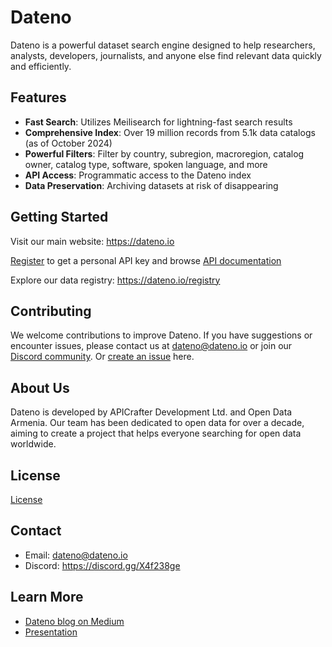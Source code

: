 # Dateno

Dateno is a powerful dataset search engine designed to help researchers, analysts, developers, journalists, and anyone else find relevant data quickly and efficiently.

## Features

- **Fast Search**: Utilizes Meilisearch for lightning-fast search results
- **Comprehensive Index**: Over 19 million records from 5.1k data catalogs (as of October 2024)
- **Powerful Filters**: Filter by country, subregion, macroregion, catalog owner, catalog type, software, spoken language, and more
- **API Access**: Programmatic access to the Dateno index
- **Data Preservation**: Archiving datasets at risk of disappearing

## Getting Started

Visit our main website: <https://dateno.io>

[Register](https://my.dateno.io) to get a personal API key and browse [API documentation](https://api.dateno.io)

Explore our data registry: <https://dateno.io/registry>

## Contributing

We welcome contributions to improve Dateno. If you have suggestions or encounter issues, please contact us at <dateno@dateno.io> or join our [Discord community](https://discord.gg/X4f238ge). Or [create an issue](https://github.com/commondataio/dateno-public/issues/new/choose) here.

## About Us

Dateno is developed by APICrafter Development Ltd. and Open Data Armenia. Our team has been dedicated to open data for over a decade, aiming to create a project that helps everyone searching for open data worldwide.

## License

[License](./License.md)

## Contact

- Email: <dateno@dateno.io>
- Discord: <https://discord.gg/X4f238ge>

## Learn More

- [Dateno blog on Medium](https://medium.com/dateno)
- [Presentation](https://www.beautiful.ai/player/-Nrp1JiiypOe1exM-Prl/Dateno-2024-03-Public)
